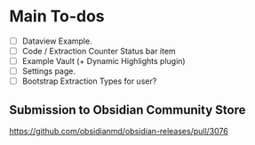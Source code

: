 # Main To-dos
- [ ] Dataview Example.
- [ ] Code / Extraction Counter Status bar item
- [ ] Example Vault (+ Dynamic Highlights plugin)
- [ ] Settings page.
- [ ] Bootstrap Extraction Types for user?

## Submission to Obsidian Community Store
<https://github.com/obsidianmd/obsidian-releases/pull/3076>
